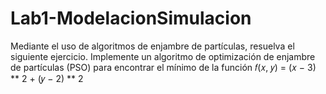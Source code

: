 # Lab1-ModelacionSimulacion
Mediante el uso de algoritmos de enjambre de partículas, resuelva el siguiente ejercicio. Implemente un algoritmo de optimización de enjambre de partículas (PSO) para encontrar el mínimo de la función 𝑓(𝑥, 𝑦) = (𝑥 − 3) ** 2 + (𝑦 − 2) ** 2
